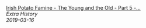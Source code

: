 <!--2024-07-21 00:21:39-->
<div class="yb">
  <a class="nodecor" href="/index.html?istoriya/irish_potato_famine_-_the_young_and_the_old_-_part_5_-_extra_history">
    <img class="preview" data-videoid="iLlNAwyUFBs" src="https://i.ytimg.com/vi/iLlNAwyUFBs/hqdefault.jpg" align="middle" alt="">
  </a>
  <div class="inlbl text">
    <a class="nodecor" href="/index.html?istoriya/irish_potato_famine_-_the_young_and_the_old_-_part_5_-_extra_history">Irish Potato Famine - The Young and the Old - Part 5 -...</a><br>
    <i class="smaller2">Extra History</i><br>
    <i class="smaller3">2019-03-16</i>
  </div>
</div>
